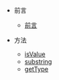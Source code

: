 <!-- _sidebar.md -->

- 前言

  - [前言](README.md) <!--注意这里是相对路径-->

- 方法
  - [isValue](commit/isValue.md)
  - [substring](commit/substring.md)
  - [getType](commit/getType.md)
